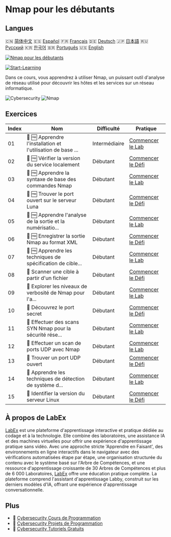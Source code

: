 # Nmap pour les débutants

## Langues

🇨🇳 [简体中文](README_zh.md) 🇪🇸 [Español](README_es.md) 🇫🇷 [Français](README_fr.md) 🇩🇪 [Deutsch](README_de.md) 🇯🇵 [日本語](README_ja.md) 🇷🇺 [Русский](README_ru.md) 🇰🇷 [한국어](README_ko.md) 🇧🇷 [Português](README_pt.md) 🇺🇸 [English](README.md) 

[![Nmap pour les débutants](https://cover-creator.labex.io/nmap-for-beginners.png?lang=fr)](https://labex.io/fr/courses/nmap-for-beginners)

[![Start-Learning](https://img.shields.io/badge/Start-Learning-whitesmoke?style=for-the-badge)](https://labex.io/fr/courses/nmap-for-beginners)

Dans ce cours, vous apprendrez à utiliser Nmap, un puissant outil d'analyse de réseau utilisé pour découvrir les hôtes et les services sur un réseau informatique.

![Cybersecurity](https://img.shields.io/badge/Cybersecurity-whitesmoke?style=for-the-badge&logo=cybersecurity)
![Nmap](https://img.shields.io/badge/Nmap-whitesmoke?style=for-the-badge&logo=nmap)


## Exercices

|   Index | Nom                                                         | Difficulté    | Pratique                                                                                                                                                         |
|---------|-------------------------------------------------------------|---------------|------------------------------------------------------------------------------------------------------------------------------------------------------------------|
|      01 | 🧩 🆓 Apprendre l'installation et l'utilisation de base ... | Intermédiaire | <a target='_blank' href='https://labex.io/fr/labs/nmap-learn-nmap-installation-and-basic-usage-415924?course=nmap-for-beginners'>Commencer le Lab</a>            |
|      02 | 🎯 🆓 Vérifier la version du service localement             | Débutant      | <a target='_blank' href='https://labex.io/fr/labs/nmap-verify-service-version-locally-548693?course=nmap-for-beginners'>Commencer le Défi</a>                    |
|      03 | 🧩 🆓 Apprendre la syntaxe de base des commandes Nmap       | Débutant      | <a target='_blank' href='https://labex.io/fr/labs/nmap-learn-nmap-basic-command-syntax-415919?course=nmap-for-beginners'>Commencer le Lab</a>                    |
|      04 | 🎯 🆓 Trouver le port ouvert sur le serveur Luna            | Débutant      | <a target='_blank' href='https://labex.io/fr/labs/nmap-find-open-port-on-luna-server-548697?course=nmap-for-beginners'>Commencer le Défi</a>                     |
|      05 | 🧩 🆓 Apprendre l'analyse de la sortie et la numérisatio... | Débutant      | <a target='_blank' href='https://labex.io/fr/labs/nmap-learn-nmap-scanning-and-output-analysis-415926?course=nmap-for-beginners'>Commencer le Lab</a>            |
|      06 | 🎯 🆓 Enregistrer la sortie Nmap au format XML              | Débutant      | <a target='_blank' href='https://labex.io/fr/labs/nmap-save-nmap-output-to-xml-548705?course=nmap-for-beginners'>Commencer le Défi</a>                           |
|      07 | 🧩 🆓 Apprendre les techniques de spécification de cible... | Débutant      | <a target='_blank' href='https://labex.io/fr/labs/nmap-learn-target-specification-techniques-in-nmap-415935?course=nmap-for-beginners'>Commencer le Lab</a>      |
|      08 | 🎯  Scanner une cible à partir d'un fichier                 | Débutant      | <a target='_blank' href='https://labex.io/fr/labs/nmap-scan-target-from-file-548715?course=nmap-for-beginners'>Commencer le Défi</a>                             |
|      09 | 🧩  Explorer les niveaux de verbosité de Nmap pour l'a...   | Débutant      | <a target='_blank' href='https://labex.io/fr/labs/nmap-explore-nmap-verbosity-levels-for-network-scanning-415939?course=nmap-for-beginners'>Commencer le Lab</a> |
|      10 | 🎯  Découvrez le port secret                                | Débutant      | <a target='_blank' href='https://labex.io/fr/labs/nmap-uncover-the-secret-port-548724?course=nmap-for-beginners'>Commencer le Défi</a>                           |
|      11 | 🧩  Effectuer des scans SYN Nmap pour la sécurité rése...   | Débutant      | <a target='_blank' href='https://labex.io/fr/labs/nmap-conduct-nmap-syn-scans-for-network-security-415934?course=nmap-for-beginners'>Commencer le Lab</a>        |
|      12 | 🧩  Effectuer un scan de ports UDP avec Nmap                | Débutant      | <a target='_blank' href='https://labex.io/fr/labs/nmap-perform-udp-port-scanning-with-nmap-415938?course=nmap-for-beginners'>Commencer le Lab</a>                |
|      13 | 🎯  Trouver un port UDP ouvert                              | Débutant      | <a target='_blank' href='https://labex.io/fr/labs/nmap-find-open-udp-port-548746?course=nmap-for-beginners'>Commencer le Défi</a>                                |
|      14 | 🧩  Apprendre les techniques de détection de système d...   | Débutant      | <a target='_blank' href='https://labex.io/fr/labs/nmap-learn-nmap-os-and-version-detection-techniques-415925?course=nmap-for-beginners'>Commencer le Lab</a>     |
|      15 | 🎯  Identifier la version du serveur Linux                  | Débutant      | <a target='_blank' href='https://labex.io/fr/labs/nmap-identify-linux-server-version-548747?course=nmap-for-beginners'>Commencer le Défi</a>                     |

## À propos de LabEx

[LabEx](https://labex.io) est une plateforme d'apprentissage interactive et pratique dédiée au codage et à la technologie. Elle combine des laboratoires, une assistance IA et des machines virtuelles pour offrir une expérience d'apprentissage pratique sans vidéo. Avec une approche stricte 'Apprendre en Faisant', des environnements en ligne interactifs dans le navigateur avec des vérifications automatisées étape par étape, une organisation structurée du contenu avec le système basé sur l'Arbre de Compétences, et une ressource d'apprentissage croissante de 30 Arbres de Compétences et plus de 6 000 Laboratoires, [LabEx](https://labex.io) offre une éducation pratique complète. La plateforme comprend l'assistant d'apprentissage Labby, construit sur les derniers modèles d'IA, offrant une expérience d'apprentissage conversationnelle.

## Plus

- 🔗 [Cybersecurity Cours de Programmation](https://github.com/labex-labs/awesome-programming-courses)
- 🔗 [Cybersecurity Projets de Programmation](https://github.com/labex-labs/awesome-programming-projects)
- 🔗 [Cybersecurity Tutoriels Gratuits](https://github.com/labex-labs/cybersecurity-free-tutorials)

